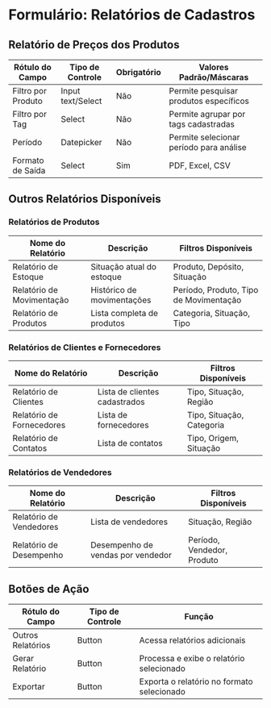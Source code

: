 # Formulário: Relatórios de Cadastros

## Relatório de Preços dos Produtos

| Rótulo do Campo | Tipo de Controle | Obrigatório | Valores Padrão/Máscaras |
|-----------------|------------------|-------------|-------------------------|
| Filtro por Produto | Input text/Select | Não | Permite pesquisar produtos específicos |
| Filtro por Tag | Select | Não | Permite agrupar por tags cadastradas |
| Período | Datepicker | Não | Permite selecionar período para análise |
| Formato de Saída | Select | Sim | PDF, Excel, CSV |

## Outros Relatórios Disponíveis

### Relatórios de Produtos

| Nome do Relatório | Descrição | Filtros Disponíveis |
|-------------------|-----------|---------------------|
| Relatório de Estoque | Situação atual do estoque | Produto, Depósito, Situação |
| Relatório de Movimentação | Histórico de movimentações | Período, Produto, Tipo de Movimentação |
| Relatório de Produtos | Lista completa de produtos | Categoria, Situação, Tipo |

### Relatórios de Clientes e Fornecedores

| Nome do Relatório | Descrição | Filtros Disponíveis |
|-------------------|-----------|---------------------|
| Relatório de Clientes | Lista de clientes cadastrados | Tipo, Situação, Região |
| Relatório de Fornecedores | Lista de fornecedores | Tipo, Situação, Categoria |
| Relatório de Contatos | Lista de contatos | Tipo, Origem, Situação |

### Relatórios de Vendedores

| Nome do Relatório | Descrição | Filtros Disponíveis |
|-------------------|-----------|---------------------|
| Relatório de Vendedores | Lista de vendedores | Situação, Região |
| Relatório de Desempenho | Desempenho de vendas por vendedor | Período, Vendedor, Produto |

## Botões de Ação

| Rótulo do Campo | Tipo de Controle | Função |
|-----------------|------------------|--------|
| Outros Relatórios | Button | Acessa relatórios adicionais |
| Gerar Relatório | Button | Processa e exibe o relatório selecionado |
| Exportar | Button | Exporta o relatório no formato selecionado |
